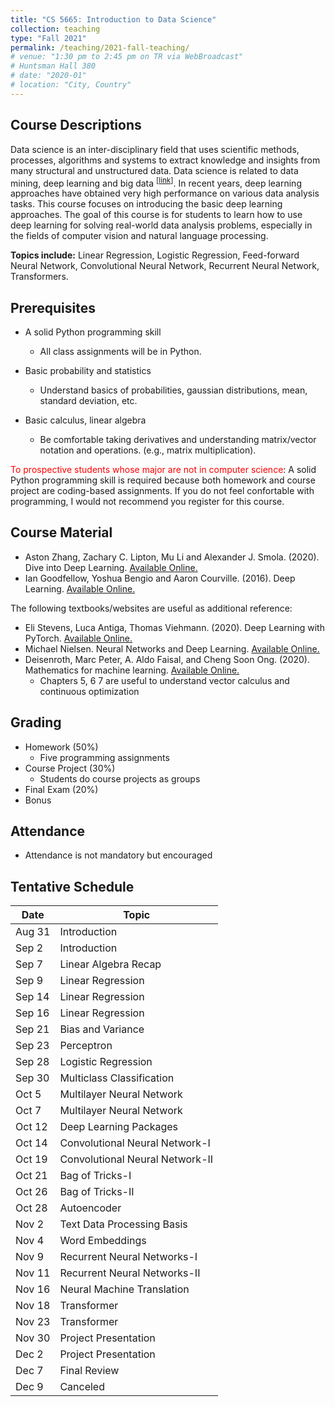 ```yaml
---
title: "CS 5665: Introduction to Data Science"
collection: teaching
type: "Fall 2021"
permalink: /teaching/2021-fall-teaching/
# venue: "1:30 pm to 2:45 pm on TR via WebBroadcast"
# Huntsman Hall 380
# date: "2020-01"
# location: "City, Country"
---
```


## Course Descriptions
Data science is an inter-disciplinary field that uses scientific methods, processes, algorithms and systems to extract knowledge and insights from many structural and unstructured data. Data science is related to data mining, deep learning and big data <sup>\[[link](https://en.wikipedia.org/wiki/Data_science)\]</sup>. In recent years, deep learning approaches have obtained very high performance on various data analysis tasks. This course focuses on introducing the basic deep learning approaches. The goal of this course is for students to learn how to use deep learning for solving real-world data analysis problems, especially in the fields of computer vision and natural language processing.

**Topics include:** Linear Regression, Logistic Regression, Feed-forward Neural Network, Convolutional Neural Network, Recurrent Neural Network, Transformers.


## Prerequisites
- A solid Python programming skill
    - All class assignments will be in Python. 

- Basic probability and statistics
    - Understand basics of probabilities, gaussian distributions, mean, standard deviation, etc.

- Basic calculus, linear algebra
    - Be comfortable taking derivatives and understanding matrix/vector notation and operations. (e.g., matrix multiplication).

<span style="color:red">To prospective students whose major are not in computer science</span>: A solid Python programming skill is required because both homework and course project are coding-based assignments. If you do not feel confortable with programming, I would not recommend you register for this course.

## Course Material
- Aston Zhang, Zachary C. Lipton, Mu Li and Alexander J. Smola. (2020). Dive into Deep Learning. [Available Online.](https://d2l.ai)
- Ian Goodfellow, Yoshua Bengio and Aaron Courville. (2016). Deep Learning. [Available Online.](https://www.deeplearningbook.org/)

The following textbooks/websites are useful as additional reference:
- Eli Stevens, Luca Antiga, Thomas Viehmann. (2020). Deep Learning with PyTorch. [Available Online.](https://pytorch.org/assets/deep-learning/Deep-Learning-with-PyTorch.pdf)
- Michael Nielsen. Neural Networks and Deep Learning. [Available Online.](http://neuralnetworksanddeeplearning.com/)
- Deisenroth, Marc Peter, A. Aldo Faisal, and Cheng Soon Ong. (2020). Mathematics for machine learning. [Available Online.](https://mml-book.github.io/)
    - Chapters 5, 6 7 are useful to understand vector calculus and continuous optimization


## Grading
- Homework (50%)
    - Five programming assignments 
- Course Project (30%)
    - Students do course projects as groups
    <!-- - Online poster sessions will be hosted -->
- Final Exam (20%)
- Bonus

## Attendance
- Attendance is not mandatory but encouraged

## Tentative Schedule

| Date   | Topic                       | 
|--------|-----------------------------|
| Aug 31  | Introduction                |  
| Sep 2  | Introduction                |  
| Sep 7  | Linear Algebra Recap        | 
| Sep 9 | Linear Regression           |  
| Sep 14 | Linear Regression           |  
| Sep 16 | Linear Regression           |  
| Sep 21 | Bias and Variance           |  
| Sep 23 | Perceptron                  |  
| Sep 28 | Logistic Regression         |  
| Sep 30  | Multiclass Classification   |  
| Oct 5  | Multilayer Neural Network   | 
| Oct 7  | Multilayer Neural Network   |  
| Oct 12 | Deep Learning Packages      | 
| Oct 14 | Convolutional Neural Network-I|  
| Oct 19 | Convolutional Neural Network-II|  
| Oct 21 | Bag of Tricks-I               |                   
| Oct 26 | Bag of Tricks-II                |                   
| Oct 28 | Autoencoder                |                   
| Nov 2  | Text Data Processing Basis | 
| Nov 4  | Word Embeddings |
| Nov 9  | Recurrent Neural Networks-I | 
| Nov 11  | Recurrent Neural Networks-II | 
| Nov 16  | Neural Machine Translation | 
| Nov 18  | Transformer | 
| Nov 23  | Transformer | 
| Nov 30  | Project Presentation | 
| Dec 2  | Project Presentation | 
| Dec 7  | Final Review | 
| Dec 9  | Canceled | 
